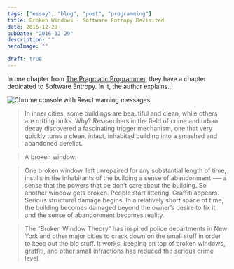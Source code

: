 ```yaml
---
tags: ["essay", "blog", "post", "programming"]
title: Broken Windows - Software Entropy Revisited
date: 2016-12-29
pubDate: "2016-12-29"
description: ""
heroImage: ""

draft: true
---
```


In one chapter from [The Pragmatic Programmer](https://pragprog.com/the-pragmatic-programmer/extracts/software-entropy), they have a chapter dedicated to Software Entropy.
In it, the author explains...

<img src="/images/react-warnings.png" alt="Chrome console with React warning messages" />

> In inner cities, some buildings are beautiful and clean, while others are rotting hulks.
> Why? Researchers in the field of crime and urban decay discovered a fascinating trigger mechanism,
> one that very quickly turns a clean, intact, inhabited building into a smashed and abandoned derelict.

> A broken window.

> One broken window, left unrepaired for any substantial length of time,
> instills in the inhabitants of the building a sense of abandonment -— a sense that the powers that be don’t care about the building.
> So another window gets broken.
> People start littering. Graffiti appears. Serious structural damage begins.
> In a relatively short space of time, the building becomes damaged beyond the owner’s desire to fix it,
> and the sense of abandonment becomes reality.

> The “Broken Window Theory” has inspired police departments in New York
> and other major cities to crack down on the small stuff in order to keep out the big stuff.
> It works: keeping on top of broken windows, graffiti, and other small infractions has reduced the serious crime level.
